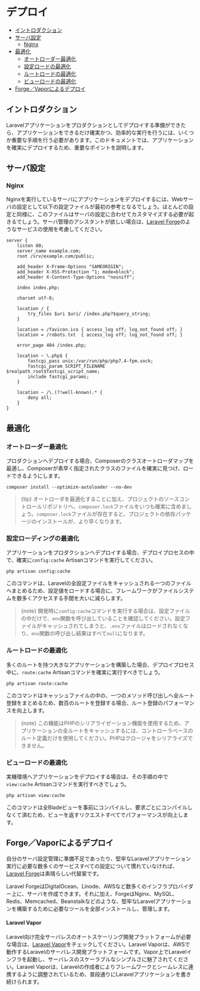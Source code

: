 # デプロイ

- [イントロダクション](#introduction)
- [サーバ設定](#server-configuration)
    - [Nginx](#nginx)
- [最適化](#optimization)
    - [オートローダー最適化](#autoloader-optimization)
    - [設定ロードの最適化](#optimizing-configuration-loading)
    - [ルートロードの最適化](#optimizing-route-loading)
    - [ビューロードの最適化](#optimizing-view-loading)
- [Forge／Vaporによるデプロイ](#deploying-with-forge-or-vapor)

<a name="introduction"></a>
## イントロダクション

Laravelアプリケーションをプロダクションとしてデプロイする準備ができたら、アプリケーションをできるだけ確実かつ、効率的な実行を行うには、いくつか重要な手順を行う必要があります。このドキュメントでは、アプリケーションを確実にデプロイするため、重要なポイントを説明します。

<a name="server-configuration"></a>
## サーバ設定

<a name="nginx"></a>
### Nginx

Nginxを実行しているサーバにアプリケーションをデプロイするには、Webサーバの設定として以下の設定ファイルが最初の参考となるでしょう。ほとんどの設定と同様に、このファイルはサーバの設定に合わせてカスタマイズする必要が起きるでしょう。サーバ管理のアシスタントが欲しい場合は、[Laravel Forge](https://forge.laravel.com)のようなサービスの使用を考慮してください。

    server {
        listen 80;
        server_name example.com;
        root /srv/example.com/public;

        add_header X-Frame-Options "SAMEORIGIN";
        add_header X-XSS-Protection "1; mode=block";
        add_header X-Content-Type-Options "nosniff";

        index index.php;

        charset utf-8;

        location / {
            try_files $uri $uri/ /index.php?$query_string;
        }

        location = /favicon.ico { access_log off; log_not_found off; }
        location = /robots.txt  { access_log off; log_not_found off; }

        error_page 404 /index.php;

        location ~ \.php$ {
            fastcgi_pass unix:/var/run/php/php7.4-fpm.sock;
            fastcgi_param SCRIPT_FILENAME $realpath_root$fastcgi_script_name;
            include fastcgi_params;
        }

        location ~ /\.(?!well-known).* {
            deny all;
        }
    }

<a name="optimization"></a>
## 最適化

<a name="autoloader-optimization"></a>
### オートローダー最適化

プロダクションへデプロイする場合、Composerのクラスオートローダマップを最適し、Composerが素早く指定されたクラスのファイルを確実に見つけ、ロードできるようにします。

    composer install --optimize-autoloader --no-dev

> {tip} オートローダを最適化することに加え、プロジェクトのソースコントロールリポジトリへ、`composer.lock`ファイルをいつも確実に含めましょう。`composer.lock`ファイルが存在すると、プロジェクトの依存パッケージのインストールが、より早くなります。

<a name="optimizing-configuration-loading"></a>
### 設定ローディングの最適化

アプリケーションをプロダクションへデプロイする場合、デプロイプロセスの中で、確実に`config:cache` Artisanコマンドを実行してください。

    php artisan config:cache

このコマンドは、Laravelの全設定ファイルをキャッシュされる一つのファイルへまとめるため、設定値をロードする場合に、フレームワークがファイルシステムを数多くアクセスする手間を大いに減らします。

> {note} 開発時に`config:cache`コマンドを実行する場合は、設定ファイルの中だけで、`env`関数を呼び出していることを確認してください。設定ファイルがキャッシュされてしまうと、`.env`ファイルはロードされなくなり、`env`関数の呼び出し結果はすべて`null`になります。

<a name="optimizing-route-loading"></a>
### ルートロードの最適化

多くのルートを持つ大きなアプリケーションを構築した場合、デプロイプロセス中に、`route:cache` Artisanコマンドを確実に実行すべきでしょう。

    php artisan route:cache

このコマンドはキャッシュファイルの中の、一つのメソッド呼び出しへ全ルート登録をまとめるため、数百のルートを登録する場合、ルート登録のパフォーマンスを向上します。

> {note} この機能はPHPのシリアライゼーション機能を使用するため、アプリケーションの全ルートをキャッシュするには、コントローラベースのルート定義だけを使用してください。PHPはクロージャをシリアライズできません。

<a name="optimizing-view-loading"></a>
### ビューロードの最適化

実機環境へアプリケーションをデプロイする場合は、その手順の中で`view:cache` Artisanコマンドを実行すべきでしょう。

    php artisan view:cache

このコマンドは全Bladeビューを事前にコンパイルし、要求ごとにコンパイルしなくて済むため、ビューを返すリクエストすべてでパフォーマンスが向上します。

<a name="deploying-with-forge-or-vapor"></a>
## Forge／Vaporによるデプロイ

自分のサーバ設定管理に準備不足であったり、堅牢なLaravelアプリケーション実行に必要な数多くのサービスすべての設定について慣れていなければ、[Laravel Forge](https://forge.laravel.com)は素晴らしい代替案です。

Laravel ForgeはDigitalOcean、Linode、AWSなど数多くのインフラプロバイダー上に、サーバを作成できます。それに加え、ForgeはNginx、MySQL、Redis、Memcached、Beanstalkなどのような、堅牢なLaravelアプリケーションを構築するために必要なツールを全部インストールし、管理します。

#### Laravel Vapor

Laravel向け完全サーバレスのオートスケーリング開発プラットフォームが必要な場合は、[Laravel Vapor](https://vapor.laravel.com)をチェックしてください。Laravel Vaporは、AWSで動作するLaravelのサーバレス開発プラットフォームです。Vapor上でLaravelインフラを起動し、サーバレスのスケーラブルなシンプルさに魅了されてください。Laravel Vaporは、Laravelの作成者によりフレームワークとシームレスに連携するように調整されているため、普段通りにLaravelアプリケーションを書き続けられます。
